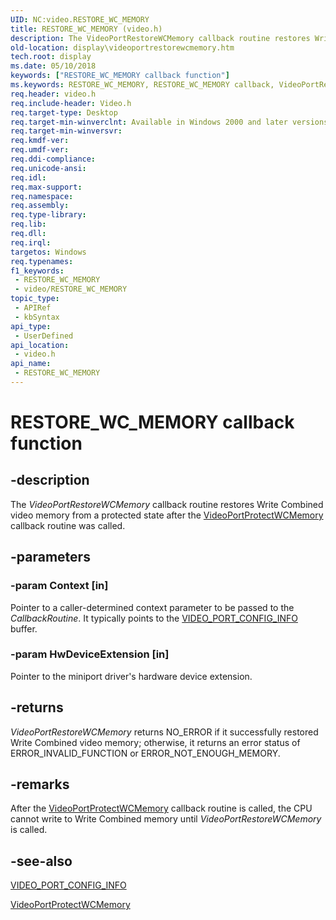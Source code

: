 ```yaml
---
UID: NC:video.RESTORE_WC_MEMORY
title: RESTORE_WC_MEMORY (video.h)
description: The VideoPortRestoreWCMemory callback routine restores Write Combined video memory from a protected state after the VideoPortProtectWCMemory callback routine was called.
old-location: display\videoportrestorewcmemory.htm
tech.root: display
ms.date: 05/10/2018
keywords: ["RESTORE_WC_MEMORY callback function"]
ms.keywords: RESTORE_WC_MEMORY, RESTORE_WC_MEMORY callback, VideoPortRestoreWCMemory, VideoPortRestoreWCMemory callback function [Display Devices], VideoPort_Functions_88c8ebcc-40d1-4883-9e99-eac1aab0c6c7.xml, display.videoportrestorewcmemory, video/VideoPortRestoreWCMemory
req.header: video.h
req.include-header: Video.h
req.target-type: Desktop
req.target-min-winverclnt: Available in Windows 2000 and later versions of the Windows operating systems.
req.target-min-winversvr: 
req.kmdf-ver: 
req.umdf-ver: 
req.ddi-compliance: 
req.unicode-ansi: 
req.idl: 
req.max-support: 
req.namespace: 
req.assembly: 
req.type-library: 
req.lib: 
req.dll: 
req.irql: 
targetos: Windows
req.typenames: 
f1_keywords:
 - RESTORE_WC_MEMORY
 - video/RESTORE_WC_MEMORY
topic_type:
 - APIRef
 - kbSyntax
api_type:
 - UserDefined
api_location:
 - video.h
api_name:
 - RESTORE_WC_MEMORY
---
```


# RESTORE_WC_MEMORY callback function


## -description

The <i>VideoPortRestoreWCMemory</i> callback routine restores Write Combined video memory from a protected state after the <a href="/windows-hardware/drivers/ddi/video/nc-video-protect_wc_memory">VideoPortProtectWCMemory</a> callback routine was called.

## -parameters

### -param Context [in]


Pointer to a caller-determined context parameter to be passed to the <i>CallbackRoutine</i>. It typically points to the <a href="/windows-hardware/drivers/ddi/video/ns-video-_video_port_config_info">VIDEO_PORT_CONFIG_INFO</a> buffer.

### -param HwDeviceExtension [in]


Pointer to the miniport driver's hardware device extension.

## -returns

<i>VideoPortRestoreWCMemory</i> returns NO_ERROR if it successfully restored Write Combined video memory; otherwise, it returns an error status of ERROR_INVALID_FUNCTION or ERROR_NOT_ENOUGH_MEMORY.

## -remarks

After the <a href="/windows-hardware/drivers/ddi/video/nc-video-protect_wc_memory">VideoPortProtectWCMemory</a> callback routine is called, the CPU cannot write to Write Combined memory until <i>VideoPortRestoreWCMemory</i> is called.

## -see-also

<a href="/windows-hardware/drivers/ddi/video/ns-video-_video_port_config_info">VIDEO_PORT_CONFIG_INFO</a>



<a href="/windows-hardware/drivers/ddi/video/nc-video-protect_wc_memory">VideoPortProtectWCMemory</a>

